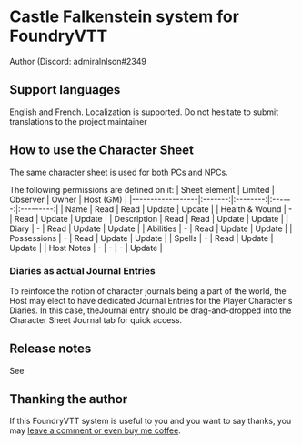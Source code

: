# Castle Falkenstein system for FoundryVTT

Author (Discord: admiralnlson#2349

## Support languages
English and French.
Localization is supported. Do not hesitate to submit translations to the project maintainer

## How to use the Character Sheet
The same character sheet is used for both PCs and NPCs.

The following permissions are defined on it:
| Sheet element    | Limited | Observer | Owner  | Host (GM) |
|------------------|:-------:|:--------:|:------:|:---------:|
| Name             | Read    | Read     | Update | Update    |
| Health & Wound   | -       | Read     | Update | Update    |
| Description      | Read    | Read     | Update | Update    |
| Diary            | -       | Read     | Update | Update    |
| Abilities        | -       | Read     | Update | Update    |
| Possessions      | -       | Read     | Update | Update    |
| Spells           | -       | Read     | Update | Update    |
| Host Notes       | -       | -        | -      | Update    |

### Diaries as actual Journal Entries
To reinforce the notion of character journals being a part of the world, the Host may elect to have dedicated Journal Entries for the Player Character's Diaries.
In this case, theJournal entry should be drag-and-dropped into the Character Sheet Journal tab for quick access.

## Release notes

See 

## Thanking the author
If this FoundryVTT system is useful to you and you want to say thanks, you may [leave a comment or even buy me coffee](https://ko-fi.com/admiralnlson).
